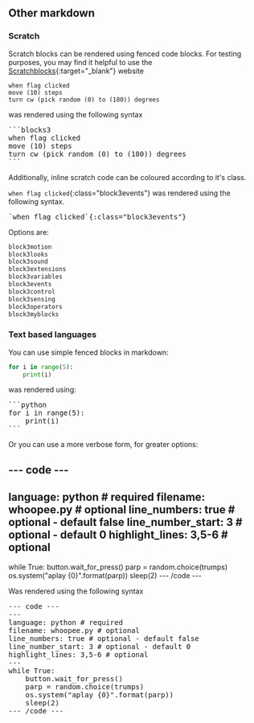 ## Other markdown

### Scratch

Scratch blocks can be rendered using fenced code blocks. For testing purposes, you may find it helpful to use the [Scratchblocks](http://scratchblocks.github.io){:target="_blank"} website

```blocks3
when flag clicked
move (10) steps
turn cw (pick random (0) to (180)) degrees
```

was rendered using the following syntax

<html><pre>&#96;&#96;&#96;blocks3
when flag clicked
move (10) steps
turn cw (pick random (0) to (180)) degrees
&#96;&#96;&#96;</pre></html>

Additionally, inline scratch code can be coloured according to it's class.

`when flag clicked`{:class="block3events"} was rendered using the following syntax.

<html><pre>&#96;when flag clicked&#96;{:class="block3events"}</pre></html>

Options are:
```markdown
block3motion
block3looks
block3sound
block3extensions
block3variables
block3events
block3control
block3sensing
block3operators
block3myblocks
```

### Text based languages

You can use simple fenced blocks in markdown:

```python
for i in range(5):
    print(i)
```

was rendered using:

<html><pre>&#96;&#96;&#96;python
for i in range(5):
    print(i)
&#96;&#96;&#96;</pre></html>


Or you can use a more verbose form, for greater options:

--- code ---
---
language: python # required
filename: whoopee.py # optional
line_numbers: true # optional - default false
line_number_start: 3 # optional - default 0
highlight_lines: 3,5-6 # optional
---
while True:
    button.wait_for_press()
    parp = random.choice(trumps)
    os.system("aplay {0}".format(parp))
    sleep(2)
--- /code ---

Was rendered using the following syntax

<html><pre>&dash;&dash;&dash; code &dash;&dash;&dash;
&dash;&dash;&dash;
language: python # required
filename: whoopee.py # optional
line_numbers: true # optional &dash; default false
line_number_start: 3 # optional &dash; default 0
highlight_lines: 3,5&dash;6 # optional
&dash;&dash;&dash;
while True:
    button.wait_for_press()
    parp = random.choice(trumps)
    os.system("aplay {0}".format(parp))
    sleep(2)
&dash;&dash;&dash; /code &dash;&dash;&dash;</pre></html>
